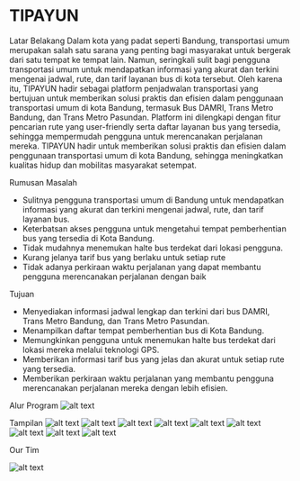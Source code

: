 # TIPAYUN
Latar Belakang
  Dalam kota yang padat seperti Bandung, transportasi umum merupakan salah satu sarana yang penting bagi masyarakat untuk 
bergerak dari satu tempat ke tempat lain. Namun, seringkali sulit bagi pengguna transportasi umum untuk mendapatkan 
informasi yang akurat dan terkini mengenai jadwal, rute, dan tarif layanan bus di kota tersebut. 
  Oleh karena itu, TIPAYUN hadir sebagai platform penjadwalan transportasi yang bertujuan untuk memberikan solusi praktis dan 
efisien dalam penggunaan transportasi umum di kota Bandung, termasuk Bus DAMRI, Trans Metro Bandung, dan Trans Metro 
Pasundan.
  Platform ini dilengkapi dengan fitur pencarian rute yang user-friendly serta daftar layanan bus yang tersedia, sehingga 
mempermudah pengguna untuk merencanakan perjalanan mereka. TIPAYUN hadir untuk memberikan solusi praktis dan efisien 
dalam penggunaan transportasi umum di kota Bandung, sehingga meningkatkan kualitas hidup dan mobilitas masyarakat 
setempat.

Rumusan Masalah
- Sulitnya pengguna transportasi umum di Bandung untuk mendapatkan informasi yang akurat dan 
terkini mengenai jadwal, rute, dan tarif layanan bus.
- Keterbatsan akses pengguna untuk mengetahui tempat pemberhentian bus yang tersedia di Kota Bandung.
- Tidak mudahnya menemukan halte bus terdekat dari lokasi pengguna.
- Kurang jelanya tarif bus yang berlaku untuk setiap rute
- Tidak adanya perkiraan waktu perjalanan yang dapat membantu pengguna merencanakan perjalanan dengan baik

Tujuan
- Menyediakan informasi jadwal lengkap dan terkini dari bus DAMRI, Trans Metro Bandung, dan Trans Metro Pasundan.
- Menampilkan daftar tempat pemberhentian bus di Kota Bandung.
- Memungkinkan pengguna untuk menemukan halte bus terdekat dari lokasi mereka melalui teknologi GPS.
- Memberikan informasi tarif bus yang jelas dan akurat untuk setiap rute yang tersedia.
- Memberikan perkiraan waktu perjalanan yang membantu pengguna merencanakan perjalanan mereka dengan lebih efisien.

Alur Program
![alt text](https://github.com/RafiRaihann/TIPAYUN/blob/main/tipayun/assets/content/alur.png?raw=true)

Tampilan
![alt text](https://github.com/RafiRaihann/TIPAYUN/blob/main/tipayun/assets/content/1.png?raw=true)
![alt text](https://github.com/RafiRaihann/TIPAYUN/blob/main/tipayun/assets/content/2.png?raw=true)
![alt text](https://github.com/RafiRaihann/TIPAYUN/blob/main/tipayun/assets/content/3.png?raw=true)
![alt text](https://github.com/RafiRaihann/TIPAYUN/blob/main/tipayun/assets/content/4.png?raw=true)
![alt text](https://github.com/RafiRaihann/TIPAYUN/blob/main/tipayun/assets/content/5.png?raw=true)
![alt text](https://github.com/RafiRaihann/TIPAYUN/blob/main/tipayun/assets/content/6.png?raw=true)
![alt text](https://github.com/RafiRaihann/TIPAYUN/blob/main/tipayun/assets/content/7.png?raw=true)
![alt text](https://github.com/RafiRaihann/TIPAYUN/blob/main/tipayun/assets/content/8.png?raw=true)
![alt text](https://github.com/RafiRaihann/TIPAYUN/blob/main/tipayun/assets/content/9.png?raw=true)

Our Tim

![alt text](https://github.com/RafiRaihann/TIPAYUN/blob/main/tipayun/assets/content/12.png?raw=true)
